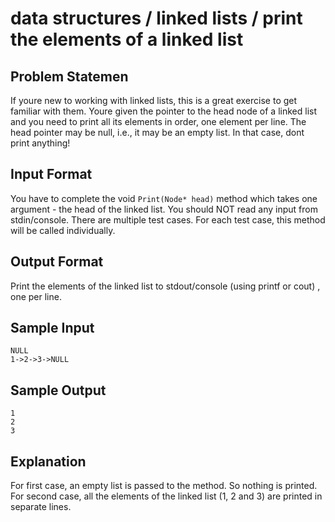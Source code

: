 # data structures / linked lists / print the elements of a linked list
## Problem Statemen
If youre new to working with linked lists, this is a great exercise to get familiar with them. Youre given the pointer to the head node of a linked list and you need to print all its elements in order, one element per line. The head pointer may be null, i.e., it may be an empty list. In that case, dont print anything!

## Input Format 
You have to complete the void `Print(Node* head)` method which takes one argument - the head of the linked list. You should NOT read any input from stdin/console. There are multiple test cases. For each test case, this method will be called individually.

## Output Format 
Print the elements of the linked list to stdout/console (using printf or cout) , one per line.

## Sample Input
```
NULL
1->2->3->NULL
```

## Sample Output
```
1
2
3
```

## Explanation
For first case, an empty list is passed to the method. So nothing is printed. For second case, all the elements of the linked list (1, 2 and 3) are printed in separate lines.
